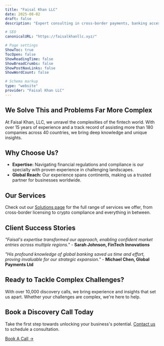 ```yaml
---
title: "Faisal Khan LLC"
date: 2025-08-02
draft: false
description: "Expert consulting in cross-border payments, banking access, licensing, and crypto compliance. Helping businesses navigate regulated financial services globally."

# SEO
canonicalURL: "https://faisalkhanllc.xyz/"

# Page settings
ShowToc: true
TocOpen: false
ShowReadingTime: false
ShowBreadCrumbs: false
ShowPostNavLinks: false
ShowWordCount: false

# Schema markup
type: "website"
provider: "Faisal Khan LLC"
---
```



## We Solve This and Problems Far More Complex

At Faisal Khan, LLC, we unravel the complexities of the fintech world. With over 15 years of experience and a track record of assisting more than 180 companies across 40 countries, we bring deep knowledge and unique insights.

## Why Choose Us?

- **Expertise:** Navigating financial regulations and compliance is our specialty with proven experience in challenging landscapes.
- **Global Reach:** Our experience spans continents, making us a trusted partner for businesses worldwide.

## Our Services

Check out our [Solutions page](/solutions/) for the full range of services we offer, from cross-border licensing to crypto compliance and everything in between.

## Client Success Stories

*"Faisal's expertise transformed our approach, enabling confident market entries across multiple regions."* - **Sarah Johnson, FinTech Innovations**

*"His profound knowledge of global banking saved us time and effort, proving invaluable for our strategic expansion."* - **Michael Chen, Global Payments Ltd**

## Ready to Tackle Complex Challenges?

With over 10,000 discovery calls, we bring experience and insights that set us apart. Whether your challenges are complex, we're here to help.

## Book a Discovery Call Today

Take the first step towards unlocking your business's potential. [Contact us](/contact/) to schedule a consultation.

[Book A Call →](/book-a-call/)